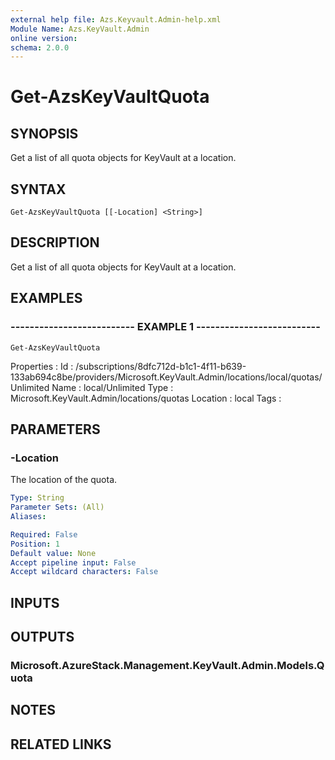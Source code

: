 ```yaml
---
external help file: Azs.Keyvault.Admin-help.xml
Module Name: Azs.KeyVault.Admin
online version: 
schema: 2.0.0
---
```


# Get-AzsKeyVaultQuota

## SYNOPSIS
Get a list of all quota objects for KeyVault at a location.

## SYNTAX

```
Get-AzsKeyVaultQuota [[-Location] <String>]
```

## DESCRIPTION
Get a list of all quota objects for KeyVault at a location.

## EXAMPLES

### -------------------------- EXAMPLE 1 --------------------------
```
Get-AzsKeyVaultQuota
```

Properties :
Id         : /subscriptions/8dfc712d-b1c1-4f11-b639-133ab694c8be/providers/Microsoft.KeyVault.Admin/locations/local/quotas/Unlimited
Name       : local/Unlimited
Type       : Microsoft.KeyVault.Admin/locations/quotas
Location   : local
Tags       :

## PARAMETERS

### -Location
The location of the quota.

```yaml
Type: String
Parameter Sets: (All)
Aliases: 

Required: False
Position: 1
Default value: None
Accept pipeline input: False
Accept wildcard characters: False
```

## INPUTS

## OUTPUTS

### Microsoft.AzureStack.Management.KeyVault.Admin.Models.Quota

## NOTES

## RELATED LINKS


